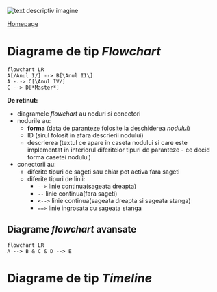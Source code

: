 <script id="MathJax-script" async src="https://cdn.jsdelivr.net/npm/mathjax@3/es5/tex-mml-chtml.js"></script>

![text descriptiv imagine](https://metricop.com/cdn/shop/articles/trimble-total-station.jpg?v=1677673954&width=1100)

[Homepage](index.md)

# Diagrame de tip _Flowchart_

```mermaid
flowchart LR
A[/Anul I/] --> B[\Anul II\]
A -.-> C[\Anul IV/]
C --> D[*Master*]
```

**De retinut:**
- diagramele _flowchart_ au noduri si conectori
- nodurile au:
  - **forma** (data de paranteze folosite la deschiderea _nodului_)
  - ID (sirul folosit in afara descrierii nodului)
  - descrierea (textul ce apare in caseta nodului si care este implementat in interiorul diferitelor tipuri de paranteze - ce decid forma casetei nodului)
- conectorii au:
  - diferite tipuri de sageti sau chiar pot activa fara sageti
  - diferite tipuri de linii:
    - `-->` linie continua(sageata dreapta)
    - `--` linie continua(fara sageti)
    - `<-->` linie continua(sageata dreapta si sageata stanga)
    - `==>` linie ingrosata  cu sageata stanga

## Diagrame _flowchart_ avansate

```mermaid
flowchart LR
A --> B & C & D --> E
```

# Diagrame de tip _Timeline_




